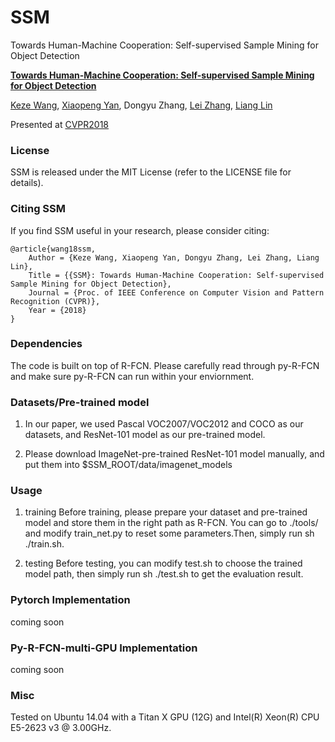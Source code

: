 # SSM
Towards Human-Machine Cooperation: Self-supervised Sample Mining for Object Detection

**<a href="https://arxiv.org/pdf/1803.09867.pdf">Towards Human-Machine Cooperation: Self-supervised Sample Mining for Object Detection</a>**

<a href="kezewang.com">Keze Wang</a>,
<a href="yanxp.github.io">Xiaopeng Yan</a>,
Dongyu Zhang,
<a href="http://www4.comp.polyu.edu.hk/~cslzhang/">Lei Zhang</a>,
<a href="http://www.linliang.net/">Liang Lin</a>

Presented at [CVPR2018](https://arxiv.org/pdf/1803.09867.pdf)	


### License

SSM is released under the MIT License (refer to the LICENSE file for details).

### Citing SSM

If you find SSM useful in your research, please consider citing:

    @article{wang18ssm,
        Author = {Keze Wang, Xiaopeng Yan, Dongyu Zhang, Lei Zhang, Liang Lin},
        Title = {{SSM}: Towards Human-Machine Cooperation: Self-supervised Sample Mining for Object Detection},
        Journal = {Proc. of IEEE Conference on Computer Vision and Pattern Recognition (CVPR)},
        Year = {2018}
    }

### Dependencies 

The code is built on top of R-FCN. Please carefully read through py-R-FCN and make sure py-R-FCN can run within your enviornment.

### Datasets/Pre-trained model

1. In our paper, we used Pascal VOC2007/VOC2012 and COCO as our datasets, and ResNet-101 model as our pre-trained model.

2. Please download ImageNet-pre-trained ResNet-101 model manually, and put them into $SSM_ROOT/data/imagenet_models

### Usage

1. training
Before training, please prepare your dataset and pre-trained model and store them in the right path as R-FCN.
You can go to ./tools/ and modify train_net.py to reset some parameters.Then, simply run sh ./train.sh.

2. testing
Before testing, you can modify test.sh to choose the trained model path, then simply run sh ./test.sh to get the evaluation result.

### Pytorch Implementation

coming soon

### Py-R-FCN-multi-GPU Implementation

coming soon

### Misc

Tested on Ubuntu 14.04 with a Titan X GPU (12G) and Intel(R) Xeon(R) CPU E5-2623 v3 @ 3.00GHz.
